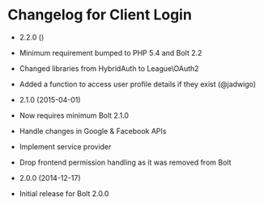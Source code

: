 # Changelog for Client Login

* 2.2.0 ()
 * Minimum requirement bumped to PHP 5.4 and Bolt 2.2
 * Changed libraries from HybridAuth to League\OAuth2
 * Added a function to access user profile details if they exist (@jadwigo)

* 2.1.0 (2015-04-01)
 * Now requires minimum Bolt 2.1.0
 * Handle changes in Google & Facebook APIs
 * Implement service provider
 * Drop frontend permission handling as it was removed from Bolt

* 2.0.0 (2014-12-17)

 * Initial release for Bolt 2.0.0
